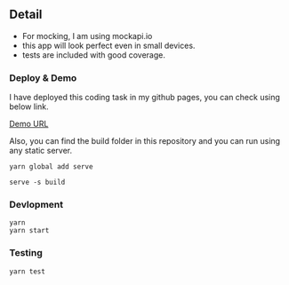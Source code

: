 
## Detail

- For mocking, I am using mockapi.io
- this app will look perfect even in small devices.
- tests are included with good coverage.

### Deploy & Demo
I have deployed this coding task in my github pages, you can check using below link.

[Demo URL](https://jobemichael.github.io/)

Also, you can find the build folder in this repository and you can run using any static server.

```
yarn global add serve

serve -s build

```

### Devlopment
```
yarn
yarn start
```

### Testing
```
yarn test
```



